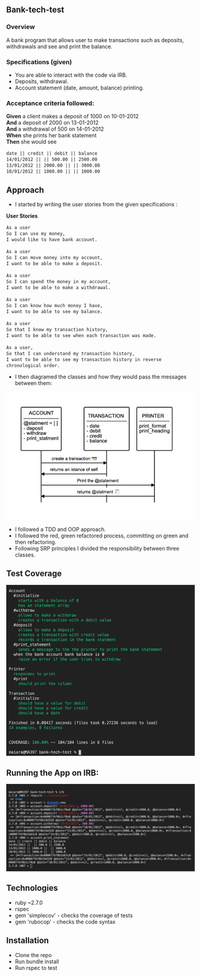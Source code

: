 ## Bank-tech-test

### Overview
A bank program that allows user to make transactions such as deposits, withdrawals and see and print the balance. 

### Specifications (given)
* You are able to interact with the code via IRB.
* Deposits, withdrawal.
* Account statement (date, amount, balance) printing.

### Acceptance criteria followed:

**Given** a client makes a deposit of 1000 on 10-01-2012  
**And** a deposit of 2000 on 13-01-2012  
**And** a withdrawal of 500 on 14-01-2012  
**When** she prints her bank statement  
**Then** she would see

```
date || credit || debit || balance
14/01/2012 || || 500.00 || 2500.00
13/01/2012 || 2000.00 || || 3000.00
10/01/2012 || 1000.00 || || 1000.00
```
## Approach

- I started by writing the user stories from the given specifications : 

**User Stories**

```
As a user
So I can use my money,
I would like to have bank account.

As a user
So I can move money into my account,
I want to be able to make a deposit.

As a user
So I can spend the money in my account, 
I want to be able to make a withdrawal.

As a user
So I can know how much money I have, 
I want to be able to see my balance.

As a user
So that I know my transaction history, 
I want to be able to see when each transaction was made.

As a user,
So that I can understand my transaction history,
I want to be able to see my transaction history in reverse chronological order.
```

- I then diagramed the classes and how they would pass the messages between them: 

<img alt="Account" src="./public/account-diagram.png"/>


- I followed a TDD and OOP approach.
- I followed the red, green refactored process, committing on green and then refactoring.
- Following SRP principles I divided the responsibility between three classes.

## Test Coverage

<img alt="Bank-tech-test" src="./public/Bank-tech-test.png"/>



## Running the App on IRB:

<img alt="Irb tests" src="./public/irb tests.png"/>


## Technologies
* ruby ~2.7.0
* rspec
* gem 'simplecov' - checks the coverage of tests
* gem 'rubocop' - checks the code syntax


## Installation
* Clone the repo
* Run bundle install
* Run rspec to test






